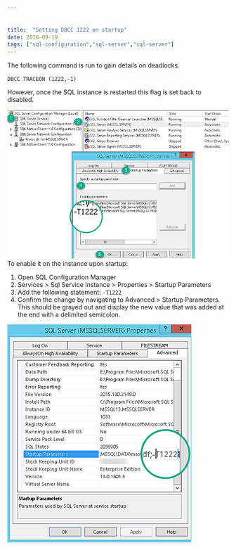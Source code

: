 ```yaml
---


title:  "Setting DBCC 1222 on startup"
date: 2016-09-19
tags: ["sql-configuration","sql-server","sql-server"]
---
```


The following command is run to gain details on deadlocks.

    DBCC TRACEON (1222,-1)

However, once the SQL instance is restarted this flag is set back to disabled.

![Where to setup the startup trace parameter](/assets/img/2016-08-30_09-57-20.png)
To enable it on the instance upon startup:

1.  Open SQL Configuration Manager
2.  Services > Sql Service Instance > Properties > Startup Parameters
3.  Add the following statement: `-T1222`
4.  Confirm the change by navigating to Advanced > Startup Parameters. This should be grayed out and display the new value that was added at the end with a delimited semicolon.

![Startup Properties Setting for Confirmation](/assets/img/2016-08-30_09-58-08.png)
